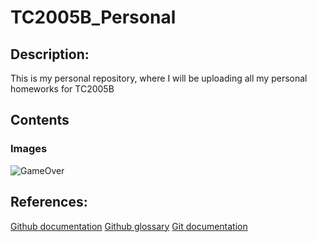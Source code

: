 # TC2005B_Personal

## Description: 

This is my personal repository, where I will be uploading all my personal homeworks for TC2005B

## Contents

### Images

![GameOver](../Assets_ReadMe/GameOver.jpeg)

## References:

[Github documentation](https://docs.github.com/en)
[Github glossary](https://docs.github.com/en/get-started/learning-about-github/github-glossary)
[Git documentation](https://git-scm.com/doc)


